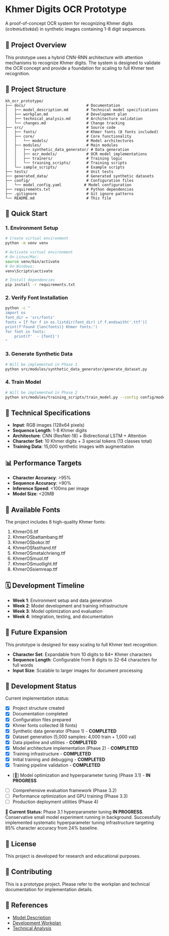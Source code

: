 # Khmer Digits OCR Prototype

A proof-of-concept OCR system for recognizing Khmer digits (០១២៣៤៥៦៧៨៩) in synthetic images containing 1-8 digit sequences.

## 🎯 Project Overview

This prototype uses a hybrid CNN-RNN architecture with attention mechanisms to recognize Khmer digits. The system is designed to validate the OCR concept and provide a foundation for scaling to full Khmer text recognition.

## 📁 Project Structure

```
kh_ocr_prototype/
├── docs/                           # Documentation
│   ├── model_description.md        # Technical model specifications
│   ├── workplan.md                 # Development plan
│   ├── technical_analysis.md       # Architecture validation
│   └── changes.md                  # Change tracking
├── src/                            # Source code
│   ├── fonts/                      # Khmer fonts (8 fonts included)
│   ├── core/                       # Core functionality
│   │   └── models/                 # Model architectures
│   ├── modules/                    # Main modules
│   │   ├── synthetic_data_generator/ # Data generation
│   │   ├── ocr_models/             # OCR model implementations
│   │   ├── trainers/               # Training logic
│   │   └── training_scripts/       # Training scripts
│   └── sample_scripts/             # Example scripts
├── tests/                          # Unit tests
├── generated_data/                 # Generated synthetic datasets
├── config/                         # Configuration files
│   └── model_config.yaml          # Model configuration
├── requirements.txt                # Python dependencies
├── .gitignore                      # Git ignore patterns
└── README.md                       # This file
```

## 🚀 Quick Start

### 1. Environment Setup

```bash
# Create virtual environment
python -m venv venv

# Activate virtual environment
# On Linux/Mac:
source venv/bin/activate
# On Windows:
venv\Scripts\activate

# Install dependencies
pip install -r requirements.txt
```

### 2. Verify Font Installation

```bash
python -c "
import os
font_dir = 'src/fonts'
fonts = [f for f in os.listdir(font_dir) if f.endswith('.ttf')]
print(f'Found {len(fonts)} Khmer fonts:')
for font in fonts:
    print(f'  - {font}')
"
```

### 3. Generate Synthetic Data

```bash
# Will be implemented in Phase 1
python src/modules/synthetic_data_generator/generate_dataset.py
```

### 4. Train Model

```bash
# Will be implemented in Phase 2
python src/modules/training_scripts/train_model.py --config config/model_config.yaml
```

## 🔧 Technical Specifications

- **Input**: RGB images (128x64 pixels)
- **Sequence Length**: 1-8 Khmer digits
- **Architecture**: CNN (ResNet-18) + Bidirectional LSTM + Attention
- **Character Set**: 10 Khmer digits + 3 special tokens (13 classes total)
- **Training Data**: 15,000 synthetic images with augmentation

## 📊 Performance Targets

- **Character Accuracy**: >95%
- **Sequence Accuracy**: >90%
- **Inference Speed**: <100ms per image
- **Model Size**: <20MB

## 🎨 Available Fonts

The project includes 8 high-quality Khmer fonts:

1. KhmerOS.ttf
2. KhmerOSbattambang.ttf
3. KhmerOSbokor.ttf
4. KhmerOSfasthand.ttf
5. KhmerOSmetalchrieng.ttf
6. KhmerOSmuol.ttf
7. KhmerOSmuollight.ttf
8. KhmerOSsiemreap.ttf

## 🗓️ Development Timeline

- **Week 1**: Environment setup and data generation
- **Week 2**: Model development and training infrastructure
- **Week 3**: Model optimization and evaluation
- **Week 4**: Integration, testing, and documentation

## 🔮 Future Expansion

This prototype is designed for easy scaling to full Khmer text recognition:

- **Character Set**: Expandable from 10 digits to 84+ Khmer characters
- **Sequence Length**: Configurable from 8 digits to 32-64 characters for full words
- **Input Size**: Scalable to larger images for document processing

## 📝 Development Status

Current implementation status:
- [x] Project structure created
- [x] Documentation completed
- [x] Configuration files prepared
- [x] Khmer fonts collected (8 fonts)
- [x] Synthetic data generator (Phase 1) - **COMPLETED**
- [x] Dataset generation (5,000 samples: 4,000 train + 1,000 val)
- [x] Data pipeline and utilities - **COMPLETED**
- [x] Model architecture implementation (Phase 2) - **COMPLETED**
- [x] Training infrastructure - **COMPLETED**
- [x] Initial training and debugging - **COMPLETED**
- [x] Training pipeline validation - **COMPLETED**
- [🔄] Model optimization and hyperparameter tuning (Phase 3.1) - **IN PROGRESS**
- [ ] Comprehensive evaluation framework (Phase 3.2)
- [ ] Performance optimization and GPU training (Phase 3.3)
- [ ] Production deployment utilities (Phase 4)

**🎯 Current Status:** Phase 3.1 hyperparameter tuning **IN PROGRESS**. Conservative small model experiment running in background. Successfully implemented systematic hyperparameter tuning infrastructure targeting 85% character accuracy from 24% baseline.

## 📄 License

This project is developed for research and educational purposes.

## 🤝 Contributing

This is a prototype project. Please refer to the workplan and technical documentation for implementation details.

## 🔗 References

- [Model Description](docs/model_description.md)
- [Development Workplan](docs/workplan.md)
- [Technical Analysis](docs/technical_analysis.md) 